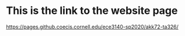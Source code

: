 # This is the link to the website page
https://pages.github.coecis.cornell.edu/ece3140-sp2020/akk72-ta326/

